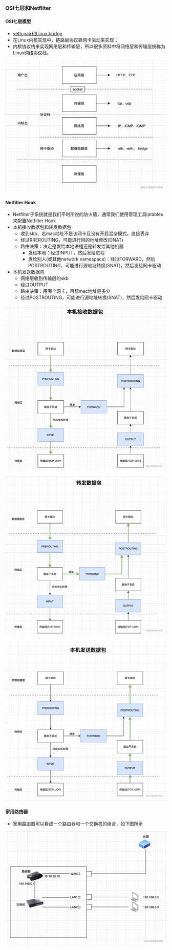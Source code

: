 ### OSI七层和Netfilter

#### OSI七层模型
* [veth pair和Linux bridge](https://juejin.cn/post/7088967250413092872)
* 在Linux内核实现中，链路层协议靠网卡驱动来实现；
* 内核协议栈来实现网络层和传输层，所以很多资料中将网络层和传输层统称为Linux网络协议栈。

![img](../images/osi7.png)

#### Netfilter Hook
* Netfilter子系统就是我们平时所说的防火墙，通常我们使用管理工具iptables来配置Netfilter Hook
* 本机接收数据包和转发数据包
  * 收到skb，若mac地址不是该网卡且没有开启混杂模式，直接丢弃
  * 经过RREROUTING，可能进行目的地址修改(DNAT)
  * 路由决策：决定是发给本地进程还是转发给其他机器
    * 发给本地：经过INPUT，然后发给进程
    * 发给别人(或其他network namespace)：经过FORWARD，然后POSTROUTING，可能进行源地址转换(SNAT)，然后发给网卡驱动
* 本机发送数据包
  * 网络层收到传输层的skb
  * 经过OUTPUT
  * 路由决策：用哪个网卡，目标mac地址是多少
  * 经过POSTROUTING，可能进行源地址转换(SNAT)，然后发给网卡驱动

![img](../images/skb_receive.png)

![img](../images/skb_forward.png)

![img](../images/skb_send.png)

#### 家用路由器
* 家用路由器可以看成一个路由器和一个交换机的组合，如下图所示

![img](../images/home_router.png)